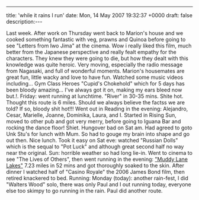 ---
title: 'while it rains I run'
date: Mon, 14 May 2007 19:32:37 +0000
draft: false
description:---

Last week. After work on Thursday went back to Marion's house and we cooked something fantastic with veg, prawns and Quinoa before going to see "Letters from Iwo Jima" at the cinema. Wow i really liked this film, much better from the Japanese perspective and really fealt empathy for the characters. They knew they were going to die, but how they dealt with this knowledge was quite heroic. Very moving, especially the radio message from Nagasaki, and full of wonderful moments. Marion's housemates are great fun, little wacky and love to have fun. Watched some music videos including... Gym Class Heroes "Cupid's Chokehold" which for 5 days has been bloody amazing... I've always got it on, making my ears bleed now but.!. Friday: went running at lunchtime. "River" in 30-35 mins. Shite hot. Thought this route is 6 miles. Should we always believe the factss we are told? If so, bloody shit hot!!! Went out in Reading in the evening: Alejandro, Cesar, Marielle, Joanne, Dominika, Laura, and I. Started in Rising Sun, moved to other pub and got very merry, before going to Iguana Bar and rocking the dance floor! Shiet. Hungover bad on Sat am. Had agreed to goto Unk Stu's for lunch with Mum. So had to gouge my brain into shape and go out then. Nice lunch. Took it easy on Sat eve: watched "Russian Dolls" which is the sequal to "Pot Luck" and although great second half no way near the original. Sun: horrible weather so had long lie-in. Went to cinema to see "The Lives of Others", then went running in the evening: ["Muddy Lane Lakes"](http://www.gmap-pedometer.com/?r=953798) 7.23 miles in 52 mins and got thoroughly soaked to the skin. After dinner I watched half of "Casino Royale" the 2006 James Bond film, then retired knackered to bed. Running: Monday (today): another rain-fest, I did "Walters Wood" solo, there was only Paul and I out running today, everyone else too skimpy to go running in the rain. Paul did another route.